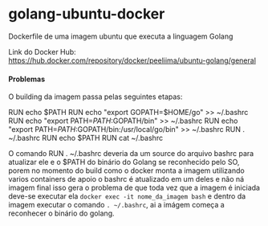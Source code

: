 # golang-ubuntu-docker
Dockerfile de uma imagem ubuntu que executa a linguagem Golang

Link do Docker Hub: https://hub.docker.com/repository/docker/peeliima/ubuntu-golang/general

#### Problemas

O building da imagem passa pelas seguintes etapas: 

RUN echo $PATH
RUN echo "export GOPATH=$HOME/go" >> ~/.bashrc
RUN echo "export PATH=$PATH:$GOPATH/bin" >> ~/.bashrc
RUN echo "export PATH=$PATH:$GOPATH/bin:/usr/local/go/bin" >> ~/.bashrc
RUN . ~/.bashrc
RUN echo $PATH
RUN cat ~/.bashrc

O comando RUN . ~/.bashrc deveria da um source do arquivo bashrc para atualizar ele e o $PATH do binário do Golang se reconhecido pelo SO,
porem no momento do build como o docker monta a imagem utilizando varios containers de apoio o bashrc é atualizado em um deles e não ná imagem final
isso gera o problema de que toda vez que a imagem é iniciada deve-se executar ela `docker exec -it nome_da_imagem bash` e dentro da imagem executar o comando
`. ~/.bashrc`, ai a imágem começa a reconhecer o binário do golang.